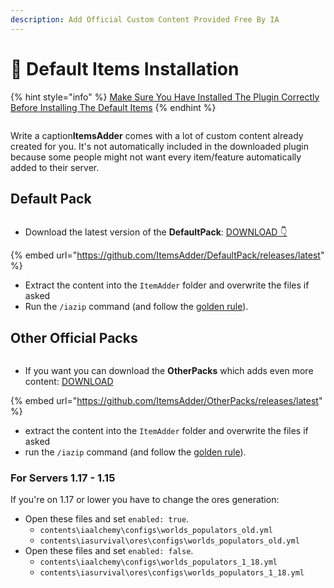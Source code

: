 ```yaml
---
description: Add Official Custom Content Provided Free By IA
---
```


# 🔩 Default Items Installation

{% hint style="info" %}
[Make Sure You Have Installed The Plugin Correctly Before Installing The Default Items](../first-install.md)
{% endhint %}

<figure><img src="https://files.gitbook.com/v0/b/gitbook-x-prod.appspot.com/o/spaces%2FskYcczPGxczr9CpYlKqj%2Fuploads%2Fgit-blob-fb056ca03a9797276c6f3b686f55499bac879b3c%2Fitems_showcase_gif.apng?alt=media" alt=""><figcaption></figcaption></figure>

Write a caption​**ItemsAdder** comes with a lot of custom content already created for you. It's not automatically included in the downloaded plugin because some people might not want every item/feature automatically added to their server.

## Default Pack <a href="#default-pack" id="default-pack"></a>

<figure><img src="https://files.gitbook.com/v0/b/gitbook-x-prod.appspot.com/o/spaces%2FskYcczPGxczr9CpYlKqj%2Fuploads%2Fgit-blob-2a5c745eaae043edd4e700af3df66fcec75e42b3%2Fimage%20(47).png?alt=media" alt=""><figcaption></figcaption></figure>

* Download the latest version of the **DefaultPack**: [DOWNLOAD 👇](https://github.com/ItemsAdder/DefaultPack/releases/latest)​

{% embed url="https://github.com/ItemsAdder/DefaultPack/releases/latest" %}

* Extract the content into the `ItemAdder` folder and overwrite the files if asked
* Run the `/iazip` command (and follow the [golden rule](https://app.gitbook.com/s/skYcczPGxczr9CpYlKqj/\~/changes/xrQavXlr15VhqA7bs6ZC/faq/the-golden-rule)).

## Other Official Packs <a href="#other-official-packs-optional" id="other-official-packs-optional"></a>

<figure><img src="https://files.gitbook.com/v0/b/gitbook-x-prod.appspot.com/o/spaces%2FskYcczPGxczr9CpYlKqj%2Fuploads%2Fgit-blob-4a06d9c5cbe73f61b4ffd72936c0187da7f68b35%2Fimage%20(50).png?alt=media" alt=""><figcaption></figcaption></figure>

* If you want you can download the **OtherPacks** which adds even more content: [DOWNLOAD ](https://github.com/ItemsAdder/OtherPacks/releases/latest)​

{% embed url="https://github.com/ItemsAdder/OtherPacks/releases/latest" %}

* extract the content into the `ItemAdder` folder and overwrite the files if asked
* run the `/iazip` command (and follow the [golden rule](https://app.gitbook.com/s/skYcczPGxczr9CpYlKqj/\~/changes/xrQavXlr15VhqA7bs6ZC/faq/the-golden-rule)).

### **For Servers 1.17 - 1.15**

If you're on 1.17 or lower you have to change the ores generation:

* Open these files and set `enabled: true`.
  * `contents\iaalchemy\configs\worlds_populators_old.yml`
  * `contents\iasurvival\ores\configs\worlds_populators_old.yml`
* Open these files and set `enabled: false`.
  * `contents\iaalchemy\configs\worlds_populators_1_18.yml`
  * `contents\iasurvival\ores\configs\worlds_populators_1_18.yml`
